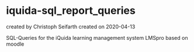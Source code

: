 # iquida-sql_report_queries
created by Christoph Seifarth
created on 2020-04-13

SQL-Queries for the iQuida learning management system LMSpro based on moodle

